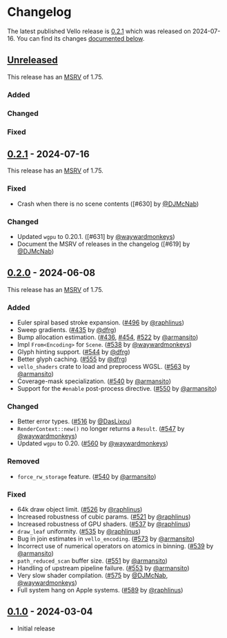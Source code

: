 <!-- Instructions

This changelog follows the patterns described here: <https://keepachangelog.com/en/>.

Subheadings to categorize changes are `added, changed, deprecated, removed, fixed, security`.

-->

# Changelog

The latest published Vello release is [0.2.1](#021---2024-07-16) which was released on 2024-07-16.
You can find its changes [documented below](#021---2024-07-16).

## [Unreleased]

This release has an [MSRV][] of 1.75.

### Added

### Changed

### Fixed

## [0.2.1][] - 2024-07-16

This release has an [MSRV][] of 1.75.

### Fixed

- Crash when there is no scene contents ([#630] by [@DJMcNab])

### Changed

- Updated `wgpu` to 0.20.1. ([#631] by [@waywardmonkeys])
- Document the MSRV of releases in the changelog ([#619] by [@DJMcNab])

## [0.2.0] - 2024-06-08

This release has an [MSRV][] of 1.75.

### Added

- Euler spiral based stroke expansion. ([#496] by [@raphlinus])
- Sweep gradients. ([#435] by [@dfrg])
- Bump allocation estimation. ([#436], [#454], [#522] by [@armansito])
- Impl `From<Encoding>` for `Scene`. ([#538] by [@waywardmonkeys])
- Glyph hinting support. ([#544] by [@dfrg])
- Better glyph caching. ([#555] by [@dfrg])
- `vello_shaders` crate to load and preprocess WGSL. ([#563] by [@armansito])
- Coverage-mask specialization. ([#540] by [@armansito])
- Support for the `#enable` post-process directive. ([#550] by [@armansito])

### Changed

- Better error types. ([#516] by [@DasLixou])
- `RenderContext::new()` no longer returns a `Result`. ([#547] by [@waywardmonkeys])
- Updated `wgpu` to 0.20. ([#560] by [@waywardmonkeys])

### Removed

- `force_rw_storage` feature. ([#540] by [@armansito])

### Fixed

- 64k draw object limit. ([#526] by [@raphlinus])
- Increased robustness of cubic params. ([#521] by [@raphlinus])
- Increased robustness of GPU shaders. ([#537] by [@raphlinus])
- `draw_leaf` uniformity. ([#535] by [@raphlinus])
- Bug in join estimates in `vello_encoding`. ([#573] by [@armansito])
- Incorrect use of numerical operators on atomics in binning. ([#539] by [@armansito])
- `path_reduced_scan` buffer size. ([#551] by [@armansito])
- Handling of upstream pipeline failure. ([#553] by [@armansito])
- Very slow shader compilation. ([#575] by [@DJMcNab], [@waywardmonkeys])
- Full system hang on Apple systems. ([#589] by [@raphlinus])

## [0.1.0] - 2024-03-04

- Initial release

[@raphlinus]: https://github.com/raphlinus
[@armansito]: https://github.com/armansito
[@DJMcNab]: https://github.com/DJMcNab
[@dfrg]: https://github.com/drfg
[@waywardmonkeys]: https://github.com/waywardmonkeys
[@DasLixou]: https://github.com/DasLixou

[#435]: https://github.com/linebender/vello/pull/435
[#436]: https://github.com/linebender/vello/pull/436
[#454]: https://github.com/linebender/vello/pull/454
[#496]: https://github.com/linebender/vello/pull/496
[#516]: https://github.com/linebender/vello/pull/516
[#521]: https://github.com/linebender/vello/pull/521
[#522]: https://github.com/linebender/vello/pull/522
[#526]: https://github.com/linebender/vello/pull/526
[#535]: https://github.com/linebender/vello/pull/535
[#537]: https://github.com/linebender/vello/pull/537
[#538]: https://github.com/linebender/vello/pull/538
[#539]: https://github.com/linebender/vello/pull/539
[#540]: https://github.com/linebender/vello/pull/540
[#544]: https://github.com/linebender/vello/pull/544
[#547]: https://github.com/linebender/vello/pull/547
[#550]: https://github.com/linebender/vello/pull/550
[#551]: https://github.com/linebender/vello/pull/551
[#553]: https://github.com/linebender/vello/pull/553
[#555]: https://github.com/linebender/vello/pull/555
[#560]: https://github.com/linebender/vello/pull/560
[#563]: https://github.com/linebender/vello/pull/563
[#573]: https://github.com/linebender/vello/pull/573
[#575]: https://github.com/linebender/vello/pull/575
[#589]: https://github.com/linebender/vello/pull/589
[#612]: https://github.com/linebender/vello/pull/612

<!-- Note that this still comparing against 0.2.0, because 0.2.1 is a cherry-picked patch -->
[Unreleased]: https://github.com/linebender/vello/compare/v0.2.0...HEAD
[0.2.1]: https://github.com/linebender/vello/compare/v0.2.0...v0.2.1
[0.2.0]: https://github.com/linebender/vello/compare/v0.1.0...v0.2.0
[0.1.0]: https://github.com/linebender/vello/releases/tag/v0.1.0

[MSRV]: README.md#minimum-supported-rust-version-msrv

